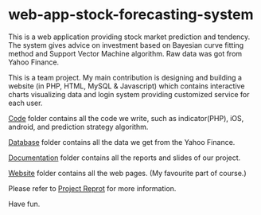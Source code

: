 # web-app-stock-forecasting-system
This is a web application providing stock market prediction and tendency. The system gives advice on investment based on Bayesian curve fitting method and Support Vector Machine algorithm. Raw data was got from Yahoo Finance.

This is a team project. My main contribution is designing and building a website (in PHP, HTML, MySQL & Javascript) which contains interactive charts visualizing data and login system providing customized service for each user.

[Code](https://github.com/cctv2206/web-app-stock-forecasting-system/tree/master/code) folder contains all the code we write, such as indicator(PHP), iOS, android, and prediction strategy algorithm.

[Database](https://github.com/cctv2206/web-app-stock-forecasting-system/tree/master/database) folder contains all the data we get from the Yahoo Finance. 

[Documentation](https://github.com/cctv2206/web-app-stock-forecasting-system/tree/master/documentation) folder contains all the reports and slides of our project.

[Website](https://github.com/cctv2206/web-app-stock-forecasting-system/tree/master/website) folder contains all the web pages. (My favourite part of course.)

Please refer to [Project Reprot](https://github.com/cctv2206/web-app-stock-forecasting-system/blob/master/documentation/Final%20Report%20of%20Group%202%20(5.1).pdf) for more information.

Have fun.
